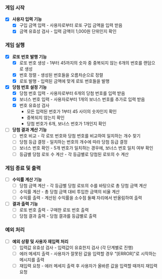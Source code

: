 ### 게임 시작
- [x]  **사용자 입력 기능**
    - [x]  구입 금액 입력 - 사용자로부터 로또 구입 금액을 입력 받음
    - [x]  금액 유효성 검사 - 입력 금액이 1,000원 단위인지 확인

### 게임 실행
- [x]  **로또 번호 발행 기능**
    - [x]  로또 번호 생성 - 1부터 45까지의 숫자 중 중복되지 않는 6개의 번호를 랜덤으로 생성
    - [x]  번호 정렬 - 생성된 번호들을 오름차순으로 정렬
    - [x]  로또 발행 - 입력된 금액에 맞게 로또 번호들을 발행
- [x]  **당첨 번호 설정 기능**
    - [x]  당첨 번호 입력 - 사용자로부터 6개의 당첨 번호를 입력 받음
    - [x]  보너스 번호 입력 - 사용자로부터 1개의 보너스 번호를 추가로 입력 받음
    - [x]  번호 유효성 검사
        - 모든 입력된 번호가 1부터 45 사이의 숫자인지 확인
        - 중복되지 않는지 확인
        - 당첨 번호가 6개, 보너스 번호가 1개인지 확인
- [ ]  **당첨 결과 계산 기능**
    - [ ]  번호 비교 - 각 로또 번호와 당첨 번호를 비교하여 일치하는 개수 찾기
    - [ ]  당첨 등급 결정 - 일치하는 번호의 개수에 따라 당첨 등급 결정
    - [ ]  보너스 번호 확인 - 5개 번호가 일치하는 경우에, 보너스 번호 일치 여부 확인
    - [ ]  등급별 당첨 로또 수 계산 - 각 등급별로 당첨된 로또의 수 계산

### 게임 종료 및 출력
- [ ]  **수익률 계산 기능**
    - [ ]  당첨 금액 계산 - 각 등급별 당첨 로또의 수를 바탕으로 총 당첨 금액 계산
    - [ ]  수익률 계산 - 총 당첨 금액 대비 투입한 금액의 비율 계산
    - [ ]  수익률 출력 - 계산된 수익률을 소수점 둘째 자리에서 반올림하여 출력
- [ ]  **결과 출력 기능**
    - [ ]  로또 번호 출력 - 구매한 로또 번호 출력
    - [ ]  당첨 결과 출력 - 당첨 결과를 등급별로 출력

### 예외 처리
- [ ]  **예외 상황 및 사용자 재입력 처리**
    - [ ]  입력값 유효성 검사 - 입력값이 유효한지 검사 (각 단계별로 진행)
    - [ ]  에러 메세지 출력 - 사용자가 잘못된 값을 입력할 경우 "[ERROR]"로 시작하는 메시지를 출력
    - [ ]  재입력 요청 - 에러 메세지 출력 후 사용자가 올바른 값을 입력할 때까지 재입력 요청